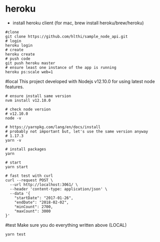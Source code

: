 # heroku
-  install heroku client (for mac, brew install heroku/brew/heroku)
```
#clone
git clone https://github.com/hlthi/sample_node_api.git
# login
heroku login
# create
heroku create
# push code
git push heroku master
# ensure least one instance of the app is running
heroku ps:scale web=1
```


#local
This project developed with Nodejs v12.10.0 for using latest node features.
```
# ensure install same version
nvm install v12.10.0

# check node version
# v12.10.0
node -v

# https://yarnpkg.com/lang/en/docs/install
# probably not important but, let's use the same version anyway
# 1.17.3
yarn -v

# install packages
yarn 

# start
yarn start

# fast test with curl
curl --request POST \
  --url http://localhost:3061/ \
  --header 'content-type: application/json' \
  --data '{
	"startDate": "2017-01-26",
	"endDate": "2018-02-02",
	"minCount": 2700,
	"maxCount": 3000
}'

```

#test
Make sure you do everything written above (LOCAL)

```
yarn test
```

